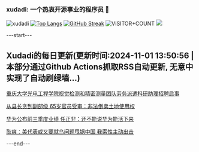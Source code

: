 ### xudadi: 一个热衷开源事业的程序员 👋

![xudadi](https://github-readme-stats-git-masterorgs-github-readme-stats-team.vercel.app/api?username=xudadi)
[![Top Langs](https://github-readme-stats.vercel.app/api/top-langs/?username=xudadi)](https://github.com/anuraghazra/github-readme-stats)
[![GitHub Streak](https://streak-stats.demolab.com?user=xudadi&locale=zh_Hans)](https://git.io/streak-stats)
![VISITOR+COUNT](https://komarev.com/ghpvc/?username=xudadi&label=VISITOR+COUNT)
![](https://raw.githubusercontent.com/xudadi/xudadi/main/assets/github-contribution-grid-snake.svg)


---start---

## Xudadi的每日更新(更新时间:2024-11-01 13:50:56 | 本部分通过Github Actions抓取RSS自动更新, 无意中实现了自动刷绿墙...)

[重庆大学光电工程学院视觉检测和精密测量团队劳务派遣科研助理招聘启事](https://www.gongkaoleida.com/article/2177565)

[从县长贪到副部级 65岁官员受审：非法倒卖土地使用权](https://m.163.com/news/article/JFRT0C5G055040N3.html)

[华为公布前三季度业绩 任正非：还不能说华为能活下来](https://m.163.com/news/article/JFT2PTFR0530WJIN.html)

[耿爽：美代表或又要就乌问题甩锅中国 我索性主动出击](https://m.163.com/news/article/JFT364NF0001899O.html)

---end---
